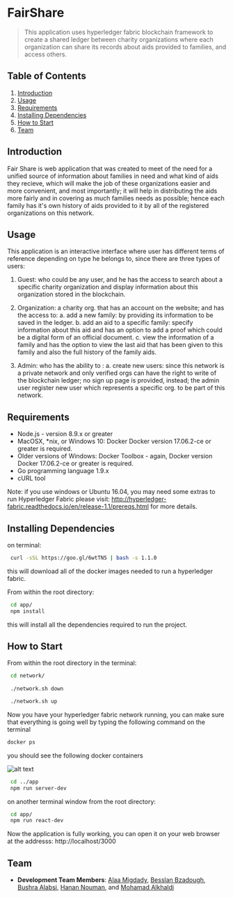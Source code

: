 # FairShare
> This application uses hyperledger fabric blockchain framework to create a shared ledger between charity organizations where each organization can share its records about aids provided to families, and access others.

## Table of Contents

1. [Introduction](#introduction)
1. [Usage](#Usage)
1. [Requirements](#requirements)
1. [Installing Dependencies](#installing-dependencies)
1. [How to Start](#how-to-start)
1. [Team](#team)

## Introduction

Fair Share is web application that was created to meet of the need for a unified source of information about families in need and what kind of aids they recieve, which will make the job of these organizations easier and more convenient, and most importantly; it will help in distributing the aids more fairly and in covering as much families needs as possible; hence each family has it's own history of aids provided to it by all of the registered organizations on this network.


## Usage

 This application is an interactive interface where user has different terms of reference depending on type he belongs to, since there are three types of users:
1. Guest: who could be any user, and he has the access to search about a specific charity organization and display information about this organization stored in the blockchain.
2. Organization: a charity org. that has an account on the website; and has the access to:
	a. add a new family: by providing its information to be saved in the ledger.
	b. add an aid to a specific family: specify information about this aid and has an option to add a proof which could be a digital form of an   official document.
	c. view the information of a family and has the option to view the last aid that has been given to this family and also the full history of the family aids.

3. Admin: who has the ability to :
	a. create new users: since this network is a private network and only verified orgs can have the right to write of the blockchain ledger; no sign up page is provided, instead; the admin user register new user which represents a specific org. to be part of this network. 
	


## Requirements

- Node.js - version 8.9.x or greater
- MacOSX, *nix, or Windows 10: Docker Docker version 17.06.2-ce or greater is required.
- Older versions of Windows: Docker Toolbox - again, Docker version Docker 17.06.2-ce or greater is required.
- Go programming language 1.9.x
-  cURL tool


Note: if you use windows or Ubuntu 16.04, you may need some extras to run Hyperledger Fabric please visit: http://hyperledger-fabric.readthedocs.io/en/release-1.1/prereqs.html for more details.


## Installing Dependencies
on terminal:
```sh
 curl -sSL https://goo.gl/6wtTN5 | bash -s 1.1.0
 ``` 
this will download all of the docker images needed to run a hyperledger fabric.

From within the root directory:

```sh
 cd app/
 npm install
 ``` 
this will install all the dependencies required to run the project.


## How to Start

From within the root directory in the terminal:

```sh
 cd network/
 
 ./network.sh down

 ./network.sh up 
 ```
Now you have your hyperledger fabric network running, you can make sure that everything is going well by typing the following command on the terminal 

```sh
docker ps
```
you should see the following docker containers

![alt text](https://user-images.githubusercontent.com/25823515/40872699-302773de-665b-11e8-84b1-de478b4ff403.png)


```sh
 cd ../app 
 npm run server-dev
 ``` 
 on another terminal window from the root directory:

```sh
 cd app/
 npm run react-dev
 ```

Now the application is fully working, you can open it on your web browser at the addresss: http://localhost/3000


## Team
 - __Development Team Members__: 
[Alaa Migdady](https://github.com/alaamigdady), 
[Besslan Bzadough](https://github.com/Besslan), 
[Bushra Alabsi](https://github.com/BushraAlabsi), 
[Hanan Nouman](https://github.com/HananNouman), and 
[Mohamad Alkhaldi](https://github.com/MohamadAlkhaldi)